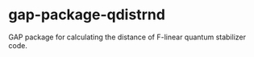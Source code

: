 # gap-package-qdistrnd
GAP package for calculating the distance of F-linear quantum stabilizer code.
